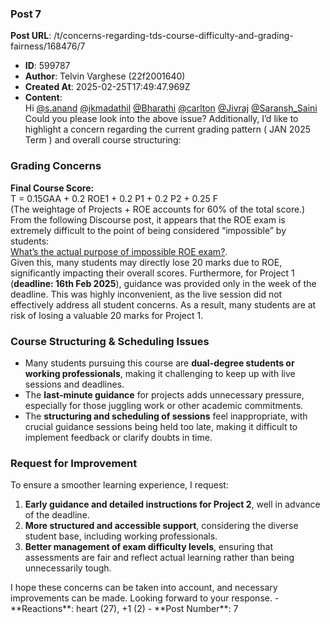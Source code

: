 ### Post 7
**Post URL**: /t/concerns-regarding-tds-course-difficulty-and-grading-fairness/168476/7
- **ID**: 599787
- **Author**: Telvin Varghese (22f2001640)
- **Created At**: 2025-02-25T17:49:47.969Z
- **Content**:  
  Hi <a class="mention" href="/u/s.anand">@s.anand</a> <a class="mention" href="/u/jkmadathil">@jkmadathil</a> <a class="mention" href="/u/bharathi">@Bharathi</a> <a class="mention" href="/u/carlton">@carlton</a> <a class="mention" href="/u/jivraj">@Jivraj</a> <a class="mention" href="/u/saransh_saini">@Saransh_Saini</a><br>
Could you please look into the above issue?
Additionally, I’d like to highlight a concern regarding the current grading pattern ( JAN 2025 Term ) and overall course structuring:
<h3><a name="p-599787-grading-concerns-1" class="anchor" href="#p-599787-grading-concerns-1"></a><strong>Grading Concerns</strong></h3>
<strong>Final Course Score:</strong><br>
T = 0.15GAA + 0.2 ROE1 + 0.2 P1 + 0.2 P2 + 0.25 F<br>
(The weightage of Projects + ROE accounts for 60% of the total score.)
From the following Discourse post, it appears that the ROE exam is extremely difficult to the point of being considered “impossible” by students:<br>
<a href="https://discourse.onlinedegree.iitm.ac.in/t/whats-the-actual-purpose-of-impossible-roe-exam/99838">What’s the actual purpose of impossible ROE exam?</a>.<br>
Given this, many students may directly lose 20 marks due to ROE, significantly impacting their overall scores.
Furthermore, for Project 1 (<strong>deadline: 16th Feb 2025</strong>), guidance was provided only in the week of the deadline. This was highly inconvenient, as the live session did not effectively address all student concerns. As a result, many students are at risk of losing a valuable 20 marks for Project 1.
<h3><a name="p-599787-course-structuring-scheduling-issues-2" class="anchor" href="#p-599787-course-structuring-scheduling-issues-2"></a><strong>Course Structuring &amp; Scheduling Issues</strong></h3>
<ul>
<li>Many students pursuing this course are <strong>dual-degree students or working professionals</strong>, making it challenging to keep up with live sessions and deadlines.</li>
<li>The <strong>last-minute guidance</strong> for projects adds unnecessary pressure, especially for those juggling work or other academic commitments.</li>
<li>The <strong>structuring and scheduling of sessions</strong> feel inappropriate, with crucial guidance sessions being held too late, making it difficult to implement feedback or clarify doubts in time.</li>
</ul>
<h3><a name="p-599787-request-for-improvement-3" class="anchor" href="#p-599787-request-for-improvement-3"></a><strong>Request for Improvement</strong></h3>
To ensure a smoother learning experience, I request:
<ol>
<li><strong>Early guidance and detailed instructions for Project 2</strong>, well in advance of the deadline.</li>
<li><strong>More structured and accessible support</strong>, considering the diverse student base, including working professionals.</li>
<li><strong>Better management of exam difficulty levels</strong>, ensuring that assessments are fair and reflect actual learning rather than being unnecessarily tough.</li>
</ol>
I hope these concerns can be taken into account, and necessary improvements can be made. Looking forward to your response.
- **Reactions**: heart (27), +1 (2)
- **Post Number**: 7

